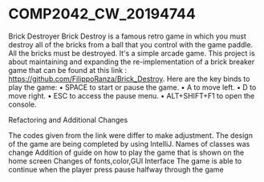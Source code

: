 # COMP2042_CW_20194744

Brick Destroyer
Brick Destroy is a famous retro game in which you must destroy all of the bricks from a ball that you control with the game paddle. All the bricks must be destroyed. It's a simple arcade game. This project is about maintaining and expanding the re-implementation of a brick breaker game that can be found at this link : https://github.com/FilippoRanza/Brick_Destroy.
Here are the key binds to play the game:
•	SPACE to start or pause the game.
•	A to move left.
•	D to move right.
•	ESC to access the pause menu.
•	ALT+SHIFT+F1 to open the console.

Refactoring and Additional Changes

The codes given from the link were differ to make adjustment.
The design of the game are being completed by using IntelliJ.
Names of classes was change
Addition of guide on how to play the game that is shown on the home screen
Changes of fonts,color,GUI Interface
The game is able to continue when the player press pause halfway through the game
